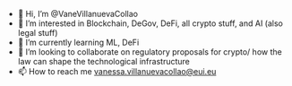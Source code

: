 - 👋 Hi, I’m @VaneVillanuevaCollao
- 👀 I’m interested in Blockchain, DeGov, DeFi, all crypto stuff, and AI (also legal stuff)
- 🌱 I’m currently learning ML, DeFi
- 💞️ I’m looking to collaborate on regulatory proposals for crypto/ how the law can shape the technological infrastructure
- 📫 How to reach me vanessa.villanuevacollao@eui.eu

<!---
VaneVillanuevaCollao/VaneVillanuevaCollao is a ✨ special ✨ repository because its `README.md` (this file) appears on your GitHub profile.
You can click the Preview link to take a look at your changes.
--->
